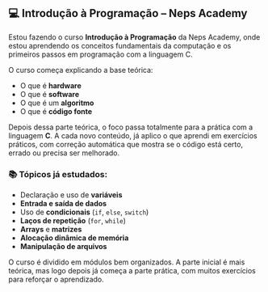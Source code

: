 ## 💻 Introdução à Programação – Neps Academy

Estou fazendo o curso **Introdução à Programação** da Neps Academy, onde estou aprendendo os conceitos fundamentais da computação e os primeiros passos em programação com a linguagem C.

O curso começa explicando a base teórica:

- O que é **hardware**
- O que é **software**
- O que é um **algoritmo**
- O que é **código fonte**

Depois dessa parte teórica, o foco passa totalmente para a prática com a linguagem **C**. A cada novo conteúdo, já aplico o que aprendi em exercícios práticos, com correção automática que mostra se o código está certo, errado ou precisa ser melhorado.

### 📚 Tópicos já estudados:

- Declaração e uso de **variáveis**
- **Entrada e saída de dados**
- Uso de **condicionais** (`if`, `else`, `switch`)
- **Laços de repetição** (`for`, `while`)
- **Arrays** e **matrizes**
- **Alocação dinâmica de memória**
- **Manipulação de arquivos**

O curso é dividido em módulos bem organizados. A parte inicial é mais teórica, mas logo depois já começa a parte prática, com muitos exercícios para reforçar o aprendizado.
